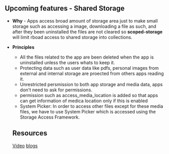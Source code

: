 ## Upcoming features - Shared Storage 

* **Why** - Apps access broad amount of storage area just to make small storage such as accessing a image, downloading a file as such, and 
  after they been uninstalled the files are not cleared so **scoped-storage** will limit rboad access to shared storage into collections. 
* **Principles** 
    * All the files related to the app are been deleted when the app is uninstalled unless the users whats to keep it.
    * Protecting data such as user data like pdfs, personal images from external and internal storage are proected from others apps reading
      it. 
    * Unrestricted persmission to both app storage and media data, apps don't need to ask for permissions.
    * permission such as access_media_location is added so that apps can get information of medica location only if this is enabled
    * System Picker: In order to access other files except for these media files, we have to use System Picker which is accessed using 
      the Storage Access Framework.
      
  ## Resources
  
  [Video](https://www.youtube.com/watch?v=UnJ3amzJM94&list=PLWz5rJ2EKKc_xXXubDti2eRnIKU0p7wHd&index=42)
  [blogs](https://blog.mindorks.com/understanding-the-scoped-storage-in-android)
